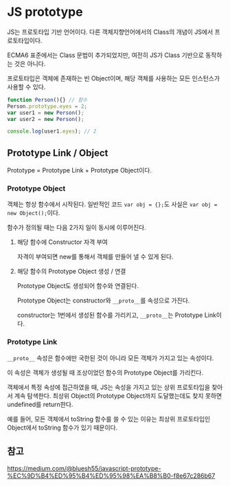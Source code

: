 # JS prototype

JS는 프로토타입 기반 언어이다. 다른 객체지향언어에서의 Class의 개념이 JS에서 프로토타입이다.

ECMA6 표준에서는 Class 문법이 추가되었지만, 여전히 JS가 Class 기반으로 동작하는 것은 아니다.

프로토타입은 객체에 존재하는 빈 Object이며, 해당 객체를 사용하는 모든 인스턴스가 사용할 수 있다.

```js
function Person(){} // 함수
Person.prototype.eyes = 2;
var user1 = new Person();
var user2 = new Person();

console.log(user1.eyes); // 2
```



## Prototype Link / Object

Prototype = Prototype Link + Prototype Object이다.

### Prototype Object

객체는 항상 함수에서 시작된다. 일반적인 코드 `var obj = {};`도 사실은 `var obj = new Object();`이다.

함수가 정의될 때는 다음 2가지 일이 동시에 이루어진다.

1. 해당 함수에 Constructor 자격 부여

   자격이 부여되면 new를 통해서 객체를 만들어 낼 수 있게 된다.

2. 해당 함수의 Prototype Object 생성 / 연결

   Prototype Object도 생성되어 함수와 연결된다.

   Prototype Object는 constructor와 `__proto__`를 속성으로 가진다.

   constructor는 1번에서 생성된 함수를 가리키고, `__proto__`는 Prototype Link이다.



### Prototype Link

`__proto__` 속성은 함수에만 국한된 것이 아니라 모든 객체가 가지고 있는 속성이다.

이 속성은 객체가 생성될 때 조상이었던 함수의 Prototype Object를 가리킨다.

객체에서 특정 속성에 접근하였을 때, JS는 속성을 가지고 있는 상위 프로토타입을 찾아서 계속 탐색한다. 최상위 Object의 Prototype Object까지 도달했는데도 찾지 못하면 undefined를 return한다.

예를 들어, 모든 객체에서 toString 함수를 쓸 수 있는 이유는 최상위 프로토타입인 Object에서 toString 함수가 있기 때문이다.







## 참고

https://medium.com/@bluesh55/javascript-prototype-%EC%9D%B4%ED%95%B4%ED%95%98%EA%B8%B0-f8e67c286b67